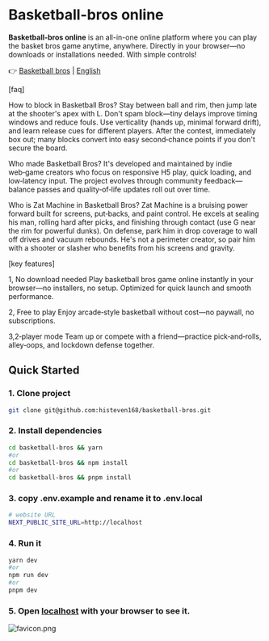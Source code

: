 # Basketball-bros online
**Basketball-bros online** is an all-in-one online platform where you can play the basket bros game anytime, anywhere. Directly in your browser—no downloads or installations needed. With simple controls!

👉 [Basketball bros](https://basketball-bros.online) | [English]([[https://github.com/histeven168/basketball-bros/blob/main/README.md](https://github.com/histeven168/basketball-bros/edit/main/README.md)](https://github.com/histeven168/basketball-bros/edit/main/README.md))

[faq]

How to block in Basketball Bros?
Stay between ball and rim, then jump late at the shooter's apex with L. Don't spam block—tiny delays improve timing windows and reduce fouls. Use verticality (hands up, minimal forward drift), and learn release cues for different players. After the contest, immediately box out; many blocks convert into easy second‑chance points if you don't secure the board.

Who made Basketball Bros?
It's developed and maintained by indie web‑game creators who focus on responsive H5 play, quick loading, and low‑latency input. The project evolves through community feedback—balance passes and quality‑of‑life updates roll out over time.

Who is Zat Machine in Basketball Bros?
Zat Machine is a bruising power forward built for screens, put‑backs, and paint control. He excels at sealing his man, rolling hard after picks, and finishing through contact (use G near the rim for powerful dunks). On defense, park him in drop coverage to wall off drives and vacuum rebounds. He's not a perimeter creator, so pair him with a shooter or slasher who benefits from his screens and gravity.

[key features]

1, No download needed
Play basketball bros game online instantly in your browser—no installers, no setup. Optimized for quick launch and smooth performance.

2, Free to play
Enjoy arcade‑style basketball without cost—no paywall, no subscriptions.

3,2‑player mode
Team up or compete with a friend—practice pick‑and‑rolls, alley‑oops, and lockdown defense together.

## Quick Started

### 1. Clone project

```bash
git clone git@github.com:histeven168/basketball-bros.git
```

### 2. Install dependencies

```bash
cd basketball-bros && yarn
#or
cd basketball-bros && npm install
#or
cd basketball-bros && pnpm install
```

### 3. copy .env.example and rename it to .env.local

```bash
# website URL
NEXT_PUBLIC_SITE_URL=http://localhost

```

### 4. Run it

```bash
yarn dev
#or
npm run dev
#or
pnpm dev
```

### 5. Open [localhost](localhost) with your browser to see it.
![favicon.png](https://basketball-bros.online/images/logo.webp)
